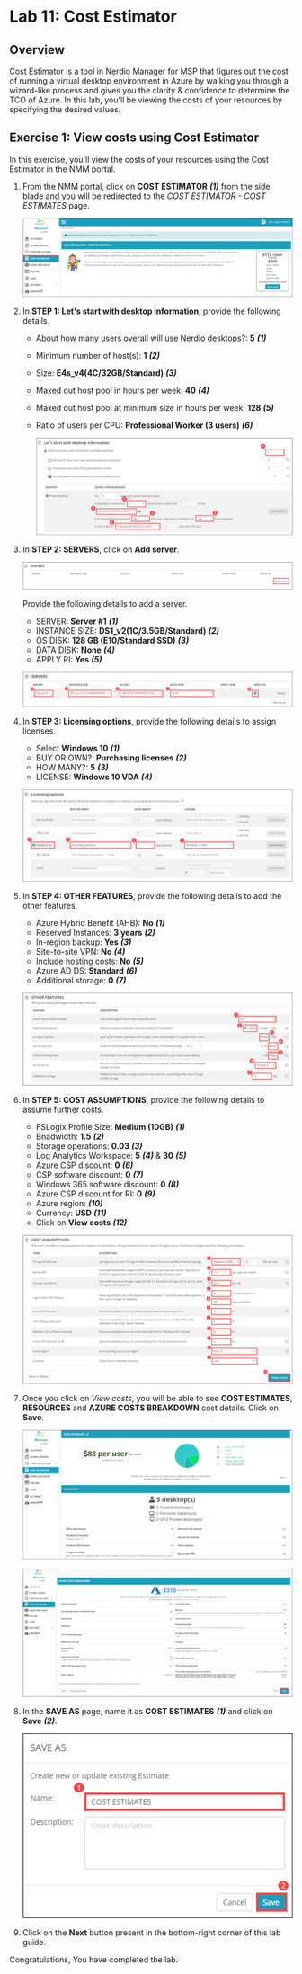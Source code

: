 # Lab 11: Cost Estimator

## Overview

Cost Estimator is a tool in Nerdio Manager for MSP that figures out the cost of running a virtual desktop environment in Azure by walking you through a wizard-like process and gives you the clarity & confidence to determine the TCO of Azure. In this lab, you'll be viewing the costs of your resources by specifying the desired values. 

## Exercise 1: View costs using Cost Estimator

In this exercise, you'll view the costs of your resources using the Cost Estimator in the NMM portal.

1. From the NMM portal, click on **COST ESTIMATOR** ***(1)*** from the side blade and you will be redirected to the *COST ESTIMATOR - COST ESTIMATES* page.

    ![](media/9ss1.png)
   
1. In **STEP 1: Let's start with desktop information**, provide the following details.

   * About how many users overall will use Nerdio desktops?:  **5** ***(1)*** 
   * Minimum number of host(s):  **1** ***(2)***
   * Size:  **E4s_v4(4C/32GB/Standard)** ***(3)***
   * Maxed out host pool in hours per week:  **40** ***(4)***
   * Maxed out host pool at minimum size in hours per week:  **128** ***(5)***
   * Ratio of users per CPU:  **Professional Worker (3 users)** ***(6)***
   
     ![](media/9ss2.png)
   
1. In **STEP 2: SERVERS**, click on **Add server**.

    ![](media/9ss3.1.png)

   Provide the following details to add a server.
   
   * SERVER:  **Server #1** ***(1)***
   * INSTANCE SIZE:  **DS1_v2(1C/3.5GB/Standard)** ***(2)***
   * OS DISK:  **128 GB (E10/Standard SSD)** ***(3)***
   * DATA DISK:  **None** ***(4)***
   * APPLY RI:  **Yes** ***(5)***

    ![](media/9ss3.png)
   
1. In **STEP 3: Licensing options**, provide the following details to assign licenses.

   * Select **Windows 10** ***(1)***
   * BUY OR OWN?:  **Purchasing licenses** ***(2)***
   * HOW MANY?:  **5** ***(3)***
   * LICENSE:  **Windows 10 VDA** ***(4)***
   
    ![](media/9ss4.png)
   
1. In **STEP 4: OTHER FEATURES**, provide the following details to add the other features.

   * Azure Hybrid Benefit (AHB):  **No** ***(1)***
   * Reserved Instances:  **3 years** ***(2)***
   * In-region backup:  **Yes** ***(3)***
   * Site-to-site VPN:  **No** ***(4)***
   * Include hosting costs: **No** ***(5)***
   * Azure AD DS: **Standard** ***(6)***
   * Additional storage:  **0** ***(7)***
   
    ![](media/9ss5.png)

1. In **STEP 5: COST ASSUMPTIONS**, provide the following details to assume further costs.

   * FSLogix Profile Size:  **Medium (10GB)** ***(1)***
   * Bnadwidth:  **1.5** ***(2)***
   * Storage operations:  **0.03** ***(3)***
   * Log Analytics Workspace:  **5** ***(4)*** & **30** ***(5)***
   * Azure CSP discount:  **0** ***(6)***
   * CSP software discount:  **0** ***(7)***
   * Windows 365 software discount:  **0** ***(8)***
   * Azure CSP discount for RI:  **0** ***(9)***
   * Azure region:  **<inject key="Resource group Location" enableCopy="false" />** ***(10)***
   * Currency:  **USD** ***(11)***
   * Click on **View costs** ***(12)*** 
   
    ![](media/9ss6.png)
   
1. Once you click on *View costs*, you will be able to see **COST ESTIMATES**, **RESOURCES** and **AZURE COSTS BREAKDOWN** cost details. Click on **Save**.

    ![](media/9ss7.png)
   
    ![](media/9ss8.png)
   
1. In the **SAVE AS** page, name it as **COST ESTIMATES** ***(1)*** and click on **Save** ***(2)***.

    ![](media/9ss9.png)
   
1. Click on the **Next** button present in the bottom-right corner of this lab guide.

Congratulations, You have completed the lab.


  
      
